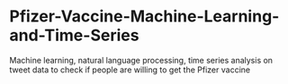# Pfizer-Vaccine-Machine-Learning-and-Time-Series
Machine learning, natural language processing, time series analysis on tweet data to check if people are willing to get the Pfizer vaccine 
